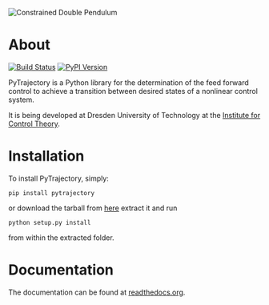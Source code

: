 ![Constrained Double Pendulum](https://raw.github.com/TUD-RST/pytrajectory/develop/doc/pic/con_double_pend_swing.gif)

About
=====

[![Build Status](https://travis-ci.org/TUD-RST/pytrajectory.svg?branch=develop)](https://travis-ci.org/TUD-RST/pytrajectory)
[![PyPI Version](https://pypip.in/v/pytrajectory/badge.png)](https://pypi.python.org/pypi/pytrajectory)

PyTrajectory is a Python library for the determination of the feed forward control 
to achieve a transition between desired states of a nonlinear control system.

It is being developed at Dresden University of Technology at the 
[Institute for Control Theory](http://www.et.tu-dresden.de/rst/).


Installation
============

To install PyTrajectory, simply:

    pip install pytrajectory

or download the tarball from [here](https://github.com/akunze3/pytrajectory/tree/master/dist) extract it and run

    python setup.py install

from within the extracted folder.

   
Documentation
=============

The documentation can be found at [readthedocs.org](https://pytrajectory.readthedocs.org).

